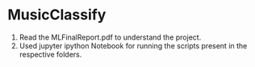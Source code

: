 # MusicClassify
1. Read the MLFinalReport.pdf to understand the project. 
2. Used jupyter ipython Notebook for running the scripts present in the respective folders. 
